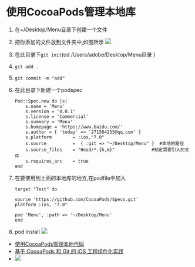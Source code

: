 # 使用CocoaPods管理本地库
1. 在~/Desktop/Menu目录下创建一个文件
2. 把你添加的文件放到文件夹中,如图所示
![](https://github.com/gongjujun/MyCode/blob/master/%E6%96%87%E7%AB%A0/CocoaPods/5C4BE0A6-834D-4340-96D4-3902BD9312FD.png?raw=true)

2. 在此目录下`git init`(cd /Users/adobe/Desktop/Menu目录 )
3. `git add .`
4. `git commit -m "add"`
5. 在此目录下新建一个podspec

	```objc
	Pod::Spec.new do |s|
	    s.name = 'Menu'
	    s.version = '0.0.1'
	    s.license = 'Commercial'
	    s.summary = 'Menu'
	    s.homepage = 'https://www.baidu.com/'
	    s.author = { 'today' => '271584255@qq.com' }
	    s.platform        = :ios,"7.0"
	    s.source          =  { :git => "~/Desktop/Menu" }  #本地的路径
	    s.source_files    = "Head/*.{h,m}"              #制定需要引入的文件
	    s.requires_arc    = true
	end
	```

6. 在要使用到上面的本地库的地方,在podfile中加入

	```objc
	target "Test" do
	
	source 'https://github.com/CocoaPods/Specs.git'
	platform :ios, "7.0"
	
	pod 'Menu', :path => '~/Desktop/Menu'
	end
	```

7. pod install
![](https://raw.githubusercontent.com/gongjujun/MyCode/master/%E6%96%87%E7%AB%A0/CocoaPods/Snip20170224_12.png)


- [使用CocoaPods管理本地代码](http://www.jianshu.com/p/d2b0acfad0d8)
- [基于 CocoaPods 和 Git 的 iOS 工程组件化实践](https://skyline75489.github.io/post/2016-3-19_ios_modularization_practice.html)
- ![](https://github.com/gongjujun/MyCode/blob/master/%E6%96%87%E7%AB%A0/CocoaPods/Snip20170224_11.png?raw=true)

	

